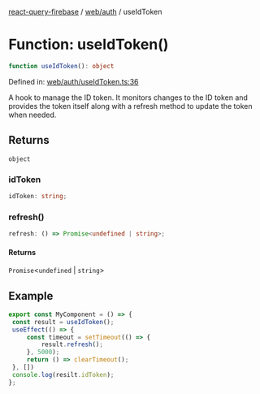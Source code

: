 [react-query-firebase](../../../modules.md) / [web/auth](../index.md) / useIdToken

# Function: useIdToken()

```ts
function useIdToken(): object
```

Defined in: [web/auth/useIdToken.ts:36](https://github.com/vpishuk/react-query-firebase/blob/10e2945f75363a784c3dfc0e90b9f7a489dcc848/web/auth/useIdToken.ts#L36)

A hook to manage the ID token.
It monitors changes to the ID token and provides the token itself along with a refresh method to update the token when needed.

## Returns

`object`

### idToken

```ts
idToken: string;
```

### refresh()

```ts
refresh: () => Promise<undefined | string>;
```

#### Returns

`Promise`\<`undefined` \| `string`\>

## Example

```jsx
export const MyComponent = () => {
 const result = useIdToken();
 useEffect(() => {
     const timeout = setTimeout(() => {
         result.refresh();
     }, 5000);
     return () => clearTimeout();
 }, [])
 console.log(resilt.idToken);
};
```
